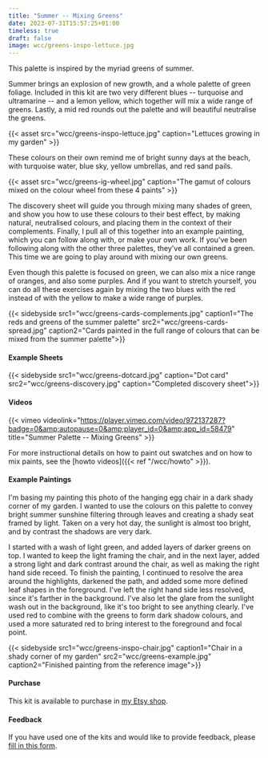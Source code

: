 ```yaml
---
title: "Summer -- Mixing Greens"
date: 2023-07-31T15:57:25+01:00
timeless: true
draft: false
image: wcc/greens-inspo-lettuce.jpg
---
```


This palette is inspired by the myriad greens of summer. 

Summer brings an explosion of new growth, and a whole palette of green foliage. Included in this kit are two very different blues -- turquoise and ultramarine -- and a lemon yellow, which together will mix a wide range of greens. Lastly, a mid red rounds out the palette and will beautiful neutralise the greens. 


{{< asset src="wcc/greens-inspo-lettuce.jpg" caption="Lettuces growing in my garden" >}}

These colours  on their own remind me of bright sunny days at the beach, with turquoise water, blue sky, yellow umbrellas, and red sand pails. 

{{< asset src="wcc/greens-ig-wheel.jpg" caption="The gamut of colours mixed on the colour wheel from these 4 paints" >}}

The discovery sheet will guide you through mixing many shades of green, and show you how to use these colours to their best effect, by making natural, neutralised colours, and placing them in the context of their complements.  Finally, I pull all of this together into an example painting, which you can follow along with, or make your own work.  If you've been following along with the other three palettes, they've all contained a green. This time we are going to play around with mixing our own greens.

Even though this palette is focused on green, we can also mix a nice range of oranges, and also some purples. And if you want to stretch yourself, you can do all these exercises again by mixing the two blues with the red instead of with the yellow to make a wide range of purples.


{{< sidebyside src1="wcc/greens-cards-complements.jpg" caption1="The reds and greens of the summer palette" 
               src2="wcc/greens-cards-spread.jpg" caption2="Cards painted in the full range of colours that can be mixed from the summer palette">}}

#### Example Sheets

{{< sidebyside src1="wcc/greens-dotcard.jpg" caption="Dot card"
               src2="wcc/greens-discovery.jpg"  caption="Completed discovery sheet">}}

#### Videos

{{< vimeo videolink="https://player.vimeo.com/video/972137287?badge=0&amp;autopause=0&amp;player_id=0&amp;app_id=58479" title="Summer Palette -- Mixing Greens" >}}

For more instructional details on how to paint out swatches and on how to mix paints, see the [howto videos]({{< ref "/wcc/howto" >}}). 


#### Example Paintings

I'm basing my painting this photo of the hanging egg chair in a dark shady corner of my garden.  I wanted to use the colours on this palette to convey bright summer sunshine filtering through leaves and creating a shady seat framed by light.  Taken on a very hot day, the sunlight is almost too bright, and by contrast the shadows are very dark.  




I started with a wash of light green, and added layers of darker greens on top.  I wanted to keep the light framing the chair, and in the next layer, added a strong light and dark contrast around the chair, as well as making the right hand side receed. To finish the painting, I continued to resolve the area around the highlights, darkened the path, and added some more defined leaf shapes in the foreground.  I've left the right hand side less resolved, since it's farther in the background.  I've also let the glare from the sunlight wash out in the background, like it's too bright to see anything clearly.  I've used red to combine with the greens to form dark shadow colours, and used a more saturated red to bring interest to the foreground and focal point. 

{{< sidebyside src1="wcc/greens-inspo-chair.jpg" caption1="Chair in a shady corner of my garden"
               src2="wcc/greens-example.jpg" caption2="Finished painting from the reference image">}}

#### Purchase

This kit is available to purchase in [my Etsy shop](https://www.etsy.com/uk/listing/1428603973/watercolour-curious-crocus-palette).

#### Feedback

If you have used one of the kits and would like to provide feedback, please [fill in this form](https://forms.gle/CgPkziFB4CgbPGvL7).


